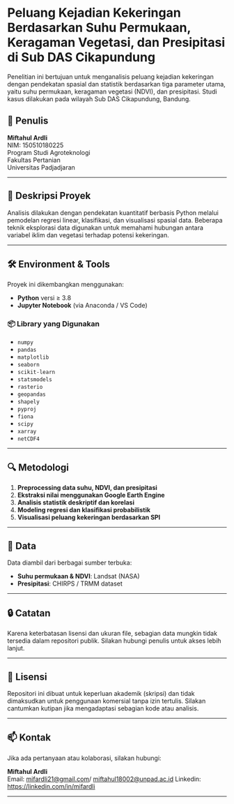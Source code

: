# Peluang Kejadian Kekeringan Berdasarkan Suhu Permukaan, Keragaman Vegetasi, dan Presipitasi di Sub DAS Cikapundung

Penelitian ini bertujuan untuk menganalisis peluang kejadian kekeringan dengan pendekatan spasial dan statistik berdasarkan tiga parameter utama, yaitu suhu permukaan, keragaman vegetasi (NDVI), dan presipitasi. Studi kasus dilakukan pada wilayah Sub DAS Cikapundung, Bandung.

## 👤 Penulis

**Miftahul Ardli**  
NIM: 150510180225  
Program Studi Agroteknologi  
Fakultas Pertanian  
Universitas Padjadjaran

---

## 🧪 Deskripsi Proyek

Analisis dilakukan dengan pendekatan kuantitatif berbasis Python melalui pemodelan regresi linear, klasifikasi, dan visualisasi spasial data. Beberapa teknik eksplorasi data digunakan untuk memahami hubungan antara variabel iklim dan vegetasi terhadap potensi kekeringan.

---

## 🛠 Environment & Tools

Proyek ini dikembangkan menggunakan:

- **Python** versi ≥ 3.8
- **Jupyter Notebook** (via Anaconda / VS Code)

### 📦 Library yang Digunakan

- `numpy`
- `pandas`
- `matplotlib`
- `seaborn`
- `scikit-learn`
- `statsmodels`
- `rasterio`
- `geopandas`
- `shapely`
- `pyproj`
- `fiona`
- `scipy`
- `xarray`
- `netCDF4`

---

## 🔍 Metodologi

1. **Preprocessing data suhu, NDVI, dan presipitasi**
2. **Ekstraksi nilai menggunakan Google Earth Engine**
3. **Analisis statistik deskriptif dan korelasi**
4. **Modeling regresi dan klasifikasi probabilistik**
5. **Visualisasi peluang kekeringan berdasarkan SPI**

---

## 🧾 Data

Data diambil dari berbagai sumber terbuka:
- **Suhu permukaan & NDVI**: Landsat (NASA)
- **Presipitasi**: CHIRPS / TRMM dataset

---

## 🔒 Catatan

Karena keterbatasan lisensi  dan ukuran file, sebagian data mungkin tidak tersedia dalam repositori publik. Silakan hubungi penulis untuk akses lebih lanjut.

---

## 📜 Lisensi

Repositori ini dibuat untuk keperluan akademik (skripsi) dan tidak dimaksudkan untuk penggunaan komersial tanpa izin tertulis. Silakan cantumkan kutipan jika mengadaptasi sebagian kode atau analisis.

---

## 📫 Kontak

Jika ada pertanyaan atau kolaborasi, silakan hubungi:

**Miftahul Ardli**  
Email: mifardli21@gmail.com/ miftahul18002@unpad.ac.id
Linkedin: https://linkedin.com/in/mifardli

---
